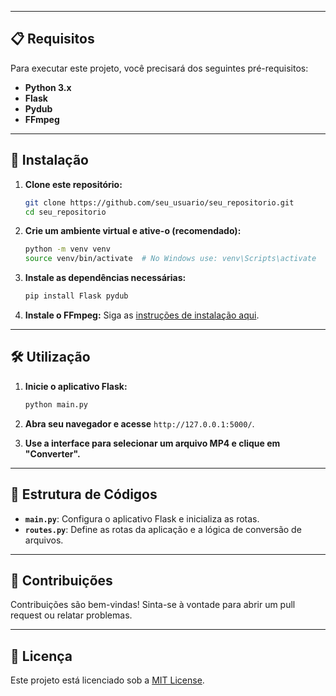 
---

## 📋 Requisitos

Para executar este projeto, você precisará dos seguintes pré-requisitos:

- **Python 3.x**
- **Flask**
- **Pydub**
- **FFmpeg** 

---

## 🚀 Instalação

1. **Clone este repositório:**

    ```bash
    git clone https://github.com/seu_usuario/seu_repositorio.git
    cd seu_repositorio
    ```

2. **Crie um ambiente virtual e ative-o (recomendado):**

    ```bash
    python -m venv venv
    source venv/bin/activate  # No Windows use: venv\Scripts\activate
    ```

3. **Instale as dependências necessárias:**

    ```bash
    pip install Flask pydub
    ```

4. **Instale o FFmpeg:** Siga as [instruções de instalação aqui](https://ffmpeg.org/download.html).

---

## 🛠️ Utilização

1. **Inicie o aplicativo Flask:**

    ```bash
    python main.py
    ```

2. **Abra seu navegador e acesse** `http://127.0.0.1:5000/`.

3. **Use a interface para selecionar um arquivo MP4 e clique em "Converter".** 


---

## 📂 Estrutura de Códigos

- **`main.py`**: Configura o aplicativo Flask e inicializa as rotas.
- **`routes.py`**: Define as rotas da aplicação e a lógica de conversão de arquivos.

---

## 🤝 Contribuições

Contribuições são bem-vindas! Sinta-se à vontade para abrir um pull request ou relatar problemas.

---

## 📄 Licença

Este projeto está licenciado sob a [MIT License](https://opensource.org/licenses/MIT).